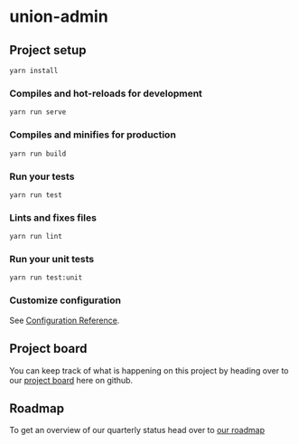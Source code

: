 # union-admin

## Project setup
```
yarn install
```

### Compiles and hot-reloads for development
```
yarn run serve
```

### Compiles and minifies for production
```
yarn run build
```

### Run your tests
```
yarn run test
```

### Lints and fixes files
```
yarn run lint
```

### Run your unit tests
```
yarn run test:unit
```

### Customize configuration
See [Configuration Reference](https://cli.vuejs.org/config/).


## Project board

You can keep track of what is happening on this project by heading over to our [project board](https://github.com/orgs/meetunion/projects/1) here on github.

## Roadmap

To get an overview of our quarterly status head over to [our roadmap](https://www.notion.so/donesunday/0e521376ccd94e3db36ddce44e115abd?v=9f78a1eb5e3e45558d91620772d2ace1)

